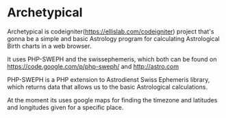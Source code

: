 Archetypical
============

Archetypical is codeigniter(https://ellislab.com/codeigniter) project that's gonna be a simple and basic Astrology program for calculating Astrological Birth charts in a web browser. 

It uses PHP-SWEPH and the swissephemeris, which both can be found on https://code.google.com/p/php-sweph/ and http://astro.com

PHP-SWEPH is a PHP extension to Astrodienst Swiss Ephemeris library, which returns data that allows us to the basic Astrological calculations.

At the moment its uses google maps for finding the timezone and latitudes and longitudes given for a specific place.



